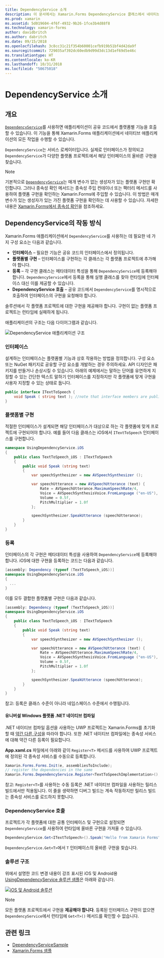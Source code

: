 ```yaml
---
title: DependencyService 소개
description: 이 문서에서는 Xamarin.Forms DependencyService 클래스에서 네이티브 플랫폼 기능에 액세스하는 방법을 설명합니다.
ms.prod: xamarin
ms.assetid: 5d019604-4f6f-4932-9b26-1fce3b4d88f8
ms.technology: xamarin-forms
author: davidbritch
ms.author: dabritch
ms.date: 09/15/2018
ms.openlocfilehash: 3c8cc31c21f354b60001cefb919b51bf4d42da9f
ms.sourcegitcommit: 729035af392dc60edb9d99d3dc13d1ef69d5e46c
ms.translationtype: HT
ms.contentlocale: ko-KR
ms.lasthandoff: 10/31/2018
ms.locfileid: "50675018"
---
```

# <a name="introduction-to-dependencyservice"></a>DependencyService 소개

## <a name="overview"></a>개요

[`DependencyService`](xref:Xamarin.Forms.DependencyService)를 사용하면 애플리케이션이 공유 코드에서 플랫폼별 기능을 호출할 수 있습니다. 이 기능을 통해 Xamarin.Forms 애플리케이션에서 네이티브 애플리케이션의 모든 작업을 수행할 수 있습니다.

`DependencyService`는 서비스 로케이터입니다. 실제로 인터페이스가 정의되고 `DependencyService`가 다양한 플랫폼 프로젝트에서 해당 인터페이스의 올바른 구현을 찾습니다.

> [!NOTE]
> 기본적으로 [`DependencyService`](xref:Xamarin.Forms.DependencyService)는 매개 변수가 없는 생성자가 있는 플랫폼 구현만 확인합니다. 그러나 종속성 확인 메서드는 종속성 주입 컨테이너 또는 팩터리 메서드를 사용하여 플랫폼 구현을 확인하는 Xamarin.Forms에 주입할 수 있습니다. 이 방법은 매개 변수가 있는 생성자가 있는 가진 플랫폼 구현을 확인하는 데 사용할 수 있습니다. 자세한 내용은 [Xamarin.Forms에서 종속성 확인](~/xamarin-forms/internals/dependency-resolution.md)을 참조하세요.

## <a name="how-dependencyservice-works"></a>DependencyService의 작동 방식

Xamarin.Forms 애플리케이션에서 `DependencyService`를 사용하는 데 필요한 네 가지 구성 요소는 다음과 같습니다.

- **인터페이스** &ndash; 필요한 기능은 공유 코드의 인터페이스에서 정의됩니다.
- **플랫폼별 구현** &ndash; 인터페이스를 구현하는 각 클래스는 각 플랫폼 프로젝트에 추가해야 합니다.
- **등록** &ndash; 각 구현 클래스는 메타데이터 특성을 통해 `DependencyService`에 등록해야 합니다. `DependencyService`에서 등록을 통해 실행 클래스를 찾아 런타임에 인터페이스 대신 이를 제공할 수 있습니다.
- **DependencyService 호출** &ndash; 공유 코드에서 `DependencyService`를 명시적으로 호출하여 인터페이스의 구현을 요청해야 합니다.

솔루션에서 각 플랫폼 프로젝트에 대한 구현을 제공해야 합니다. 구현이 없는 플랫폼 프로젝트는 런타임에 실패하게 됩니다.

애플리케이션의 구조는 다음 다이어그램과 같습니다.

![](introduction-images/overview-diagram.png "DependencyService 애플리케이션 구조")

### <a name="interface"></a>인터페이스

설계하는 인터페이스는 플랫폼별 기능과 상호 작용하는 방법을 정의합니다. 구성 요소 또는 NuGet 패키지로 공유할 구성 요소를 개발하는 경우 주의하세요. API 디자인은 패키지를 만들거나 손상시킬 수 있습니다. 아래의 예제에서는 말하는 단어를 유연하게 지정할 수 있는 간단한 텍스트 말하기 인터페이스를 지정하지만 각 플랫폼에 맞게 구현을 사용자 지정할 수 있는 상태로 둡니다.

```csharp
public interface ITextToSpeech {
    void Speak ( string text ); //note that interface members are public by default
}
```

### <a name="implementation-per-platform"></a>플랫폼별 구현

적절한 인터페이스가 설계되면 해당 인터페이스가 대상으로 하는 각 플랫폼에 맞게 프로젝트에 구현되어야 합니다. 예를 들어 다음 클래스는 iOS에서 `ITextToSpeech` 인터페이스를 구현합니다.

```csharp
namespace UsingDependencyService.iOS
{
    public class TextToSpeech_iOS : ITextToSpeech
    {
        public void Speak (string text)
        {
            var speechSynthesizer = new AVSpeechSynthesizer ();

            var speechUtterance = new AVSpeechUtterance (text) {
                Rate = AVSpeechUtterance.MaximumSpeechRate/4,
                Voice = AVSpeechSynthesisVoice.FromLanguage ("en-US"),
                Volume = 0.5f,
                PitchMultiplier = 1.0f
            };

            speechSynthesizer.SpeakUtterance (speechUtterance);
        }
    }
}
```

### <a name="registration"></a>등록

인터페이스의 각 구현은 메타데이터 특성을 사용하여 `DependencyService`에 등록해야 합니다. iOS에 대한 구현을 등록하는 코드는 다음과 같습니다.

```csharp
[assembly: Dependency (typeof (TextToSpeech_iOS))]
namespace UsingDependencyService.iOS
{
  ...
}
```

이를 모두 결합한 플랫폼별 구현은 다음과 같습니다.

```csharp
[assembly: Dependency (typeof (TextToSpeech_iOS))]
namespace UsingDependencyService.iOS
{
    public class TextToSpeech_iOS : ITextToSpeech
    {
        public void Speak (string text)
        {
            var speechSynthesizer = new AVSpeechSynthesizer ();

            var speechUtterance = new AVSpeechUtterance (text) {
                Rate = AVSpeechUtterance.MaximumSpeechRate/4,
                Voice = AVSpeechSynthesisVoice.FromLanguage ("en-US"),
                Volume = 0.5f,
                PitchMultiplier = 1.0f
            };

            speechSynthesizer.SpeakUtterance (speechUtterance);
        }
    }
}
```

참고: 등록은 클래스 수준이 아니라 네임스페이스 수준에서 수행됩니다.

#### <a name="universal-windows-platform-net-native-compilation"></a>유니버설 Windows 플랫폼 .NET 네이티브 컴파일

.NET 네이티브 컴파일 옵션을 사용하는 UWP 프로젝트는 Xamarin.Forms를 초기화할 때 [약간 다른 구성](~/xamarin-forms/platform/windows/installation/index.md#target-invocation-exception)을 따라야 합니다. 또한 .NET 네이티브 컴파일에는 종속성 서비스에 대해 약간 다른 등록이 필요합니다.

**App.xaml.cs** 파일에서 아래와 같이 `Register<T>` 메서드를 사용하여 UWP 프로젝트에 정의된 각 종속성 서비스를 수동으로 등록합니다.

```csharp
Xamarin.Forms.Forms.Init(e, assembliesToInclude);
// register the dependencies in the same
Xamarin.Forms.DependencyService.Register<TextToSpeechImplementation>();
```

참고: `Register<T>`를 사용하는 수동 등록은 .NET 네이티브 컴파일을 사용하는 릴리스 빌드에서만 적용됩니다. 이 줄을 생략하면 디버그 빌드는 계속 작동하지만 릴리스 빌드는 종속성 서비스를 로드하지 못합니다.

### <a name="call-to-dependencyservice"></a>DependencyService 호출

프로젝트가 각 플랫폼에 대한 공통 인터페이스 및 구현으로 설정되면 `DependencyService`를 사용하여 런타임에 올바른 구현을 가져올 수 있습니다.

```csharp
DependencyService.Get<ITextToSpeech>().Speak("Hello from Xamarin Forms");
```

`DependencyService.Get<T>`에서 `T` 인터페이스의 올바른 구현을 찾습니다.

### <a name="solution-structure"></a>솔루션 구조

위에서 설명한 코드 변경 내용이 강조 표시된 iOS 및 Android용 [UsingDependencyService 솔루션 샘플](https://developer.xamarin.com/samples/UsingDependencyService/)은 아래와 같습니다.

 [![iOS 및 Android 솔루션](introduction-images/solution-sml.png "DependencyService 솔루션 샘플 구조")](introduction-images/solution.png#lightbox "DependencyService 솔루션 샘플 구조")

> [!NOTE]
> 모든 플랫폼 프로젝트에서 구현을 **제공해야 합니다**. 등록된 인터페이스 구현이 없으면 `DependencyService`에서 런타임에 `Get<T>()` 메서드를 확인할 수 없습니다.

## <a name="related-links"></a>관련 링크

- [DependencyServiceSample](https://developer.xamarin.com/samples/xamarin-forms/UsingDependencyService/)
- [Xamarin.Forms 샘플](https://developer.xamarin.com/samples/xamarin-forms/all/)
